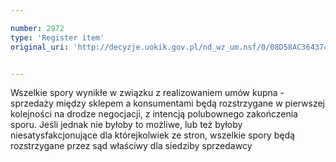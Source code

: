 ```yaml
---

number: 2972
type: 'Register item'
original_uri: 'http://decyzje.uokik.gov.pl/nd_wz_um.nsf/0/08D58AC36437456BC12579CA00416305?OpenDocument'


---
```


Wszelkie spory wynikłe w związku z realizowaniem umów kupna - sprzedaży między sklepem a konsumentami będą rozstrzygane w pierwszej kolejności na drodze negocjacji, z intencją polubownego zakończenia sporu. Jeśli jednak nie byłoby to możliwe, lub też byłoby niesatysfakcjonujące dla którejkolwiek ze stron, wszelkie spory będą rozstrzygane przez sąd właściwy dla siedziby sprzedawcy
